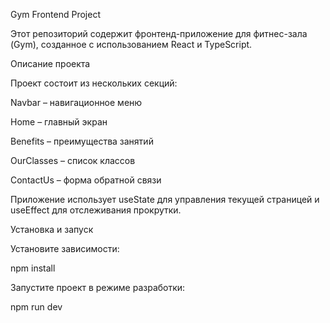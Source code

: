 Gym Frontend Project

Этот репозиторий содержит фронтенд-приложение для фитнес-зала (Gym), созданное с использованием React и TypeScript.

Описание проекта

Проект состоит из нескольких секций:

Navbar – навигационное меню

Home – главный экран

Benefits – преимущества занятий

OurClasses – список классов

ContactUs – форма обратной связи

Приложение использует useState для управления текущей страницей и useEffect для отслеживания прокрутки.

Установка и запуск

Установите зависимости:

npm install

Запустите проект в режиме разработки:

npm run dev
